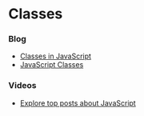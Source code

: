 # Classes

### Blog
- [Classes in JavaScript](https://javascript.info/classes)
- [JavaScript Classes](https://developer.mozilla.org/en-US/docs/Web/JavaScript/Reference/Classes)

### Videos
- [Explore top posts about JavaScript](https://app.daily.dev/tags/javascript?ref=roadmapsh)